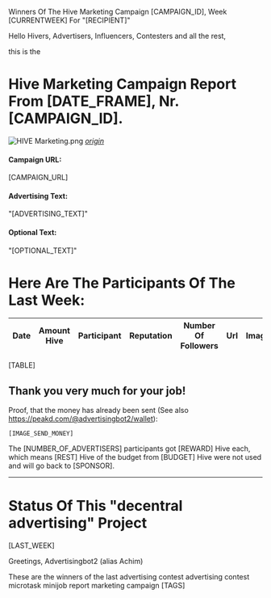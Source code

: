 Winners Of The Hive Marketing Campaign [CAMPAIGN_ID], Week [CURRENTWEEK] For "[RECIPIENT]"

Hello Hivers, Advertisers, Influencers, Contesters and all the rest,

this is the
# Hive Marketing Campaign Report From [DATE_FRAME], Nr. [CAMPAIGN_ID].
![HIVE Marketing.png](https://files.peakd.com/file/peakd-hive/achimmertens/AKqchzabeuVfZ4Dio3CipS4qSJMBALn2bcSRbCxWziyEqTSacinMkaF6h3jk4as.png)
*[origin](https://photofunia.com/)*

#### Campaign URL: 
[CAMPAIGN_URL]

#### Advertising Text: 
"[ADVERTISING_TEXT]"

#### Optional Text: 
"[OPTIONAL_TEXT]"

# Here Are The Participants Of The Last Week:
|Date|Amount Hive|Participant|Reputation|Number Of Followers|Url|Image|
|-|-|-|-|-|-|-|
[TABLE]



## Thank you very much for your job!

Proof, that the money has already been sent (See also https://peakd.com/@advertisingbot2/wallet):

```
[IMAGE_SEND_MONEY]
```

The [NUMBER_OF_ADVERTISERS] participants got [REWARD] Hive each, which means [REST] Hive of the budget from [BUDGET] Hive were not used and will go back to [SPONSOR].

---
# Status Of This "decentral advertising" Project

[LAST_WEEK]



Greetings, Advertisingbot2 (alias Achim)



These are the winners of the last advertising contest
advertising contest microtask minijob report marketing campaign [TAGS]
